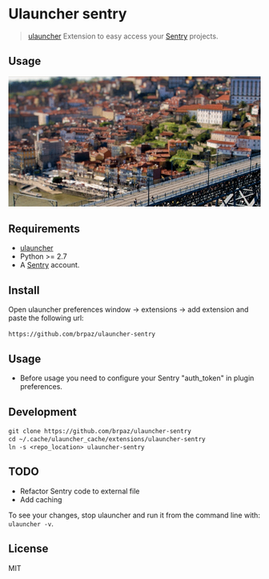 # Ulauncher sentry

> [ulauncher](https://ulauncher.io/) Extension to easy access your [Sentry](https://sentry.io) projects.

## Usage

![demo](demo.gif)

## Requirements

* [ulauncher](https://ulauncher.io/)
* Python >= 2.7
* A [Sentry](https://sentry.io) account.

## Install

Open ulauncher preferences window -> extensions -> add extension and paste the following url:

```https://github.com/brpaz/ulauncher-sentry```

## Usage

* Before usage you need to configure your Sentry "auth_token" in plugin preferences.
 
## Development

```
git clone https://github.com/brpaz/ulauncher-sentry
cd ~/.cache/ulauncher_cache/extensions/ulauncher-sentry
ln -s <repo_location> ulauncher-sentry
```

## TODO

* Refactor Sentry code to external file
* Add caching

To see your changes, stop ulauncher and run it from the command line with: ```ulauncher -v```.

## License 

MIT
